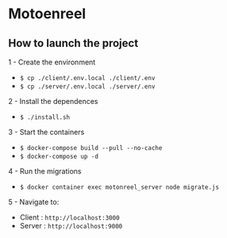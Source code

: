 # Motoenreel

## How to launch the project

1 - Create the environment

- `$ cp ./client/.env.local ./client/.env`  
- `$ cp ./server/.env.local ./server/.env` 

2 - Install the dependences

- `$ ./install.sh`  

3 - Start the containers

- `$ docker-compose build --pull --no-cache`  
- `$ docker-compose up -d`  

4 - Run the migrations

- `$ docker container exec motonreel_server node migrate.js`

5 - Navigate to:

- Client : `http://localhost:3000`  
- Server : `http://localhost:9000`  

